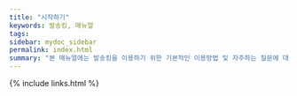 ```yaml
---
title: "시작하기"
keywords: 발송킹, 매뉴얼
tags:
sidebar: mydoc_sidebar
permalink: index.html
summary: "본 매뉴얼에는 발송킹을 이용하기 위한 기본적인 이용방법 및 자주하는 질문에 대한 정보를 제공하고 있습니다. 발송킹 서비스를 이용하시기 전에 매뉴얼을 반드시 읽어 주시기 바랍니다."
---
```

{% include links.html %}
